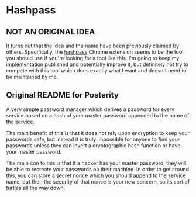 # Hashpass

## NOT AN ORIGINAL IDEA

It turns out that the idea and the name have been previously claimed by
others. Specifically, the [hashpass](https://github.com/stepchowfun/hashpass)
Chrome extension seems to be the tool you should use if you're looking for
a tool like this. I'm going to keep my implementation published and potentially
improve it, but definitely not try to compete with this tool which does
exactly what I want and doesn't need to be maintained by me.

## Original README for Posterity

A very simple password manager which derives a password for every service
based on a hash of your master password appended to the name of the service.

The main benefit of this is that it does not rely upon encryption to keep
your passwords safe, but instead it is truly impossible for anyone to find
your passwords unless they can invert a cryptographic hash function or have
your master password.

The main con to this is that if a hacker has your master password, they will
be able to recreate your passwords on their machine. In order to get around
this, you can store a secret nonce which you should append to the service name,
but then the security of that nonce is your new concern, so its sort of
turtles all the way down.
